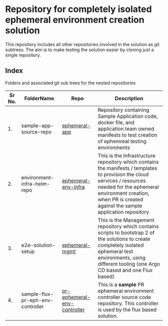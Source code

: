 
# Repository for completely isolated ephemeral environment creation solution

This repository includes all other repositories involved in the solution as git subtrees. The aim is to make testing the solution easier by cloning just a single repository.

## Index 
Folders and associated git sub trees for the nested repositories

|  Sr No. | FolderName  | Repo  | Description  |
|---|---|---|---|
|  1. |  sample-app-source-repo | [ephemeral-app](https://github.com/maniSbindra/ephemeral-app)  | Repository containing Sample Application code, docker file, and application team owned manifests to test creation of ephemreal testing environments |
|  2. |  environment-infra-helm-repo | [ephemeral-env-infra](https://github.com/maniSbindra/ephemeral-env-infra)  |This is the Infrastructure repository which contains the manifests / templates to provision the cloud services / resources needed for the ephemeral environment creation, when PR is created against the sample application repository  |
|  3. |  e2e-solution-setup |  [ephemeral-mgmt](https://github.com/maniSbindra/ephemeral-mgmt) | This is the Management repository which contains scripts to bootstrap 2 of the solutions to create completely isolated ephemeral test environments, using different tooling (one Argo CD based and one Flux based) |
|  4. |  sample-flux-pr-eph-env-controller | [pr-ephemeral-env-controller](https://github.com/maniSbindra/pr-ephemeral-env-controller)  | This is a **sample** PR ephemeral environment controller source code repository. This controller is used by the flux based solution. |adding line to  markdown for testing 12
